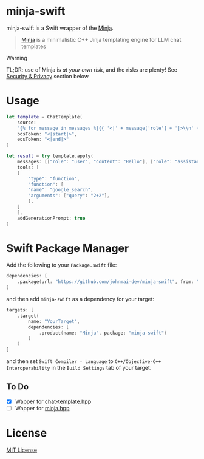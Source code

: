 # minja-swift

minja-swift is a Swift wrapper of the [Minja](https://github.com/google/minja).

> [Minja](https://github.com/google/minja) is a minimalistic C++ Jinja templating engine for LLM chat templates

> [!WARNING]  
> TL;DR: use of Minja is *at your own risk*, and the risks are plenty! See [Security & Privacy](https://github.com/google/minja/tree/main?tab=readme-ov-file#security--privacy) section below.

# Usage

```swift
let template = ChatTemplate(
    source:
    "{% for message in messages %}{{ '<|' + message['role'] + '|>\\n' + message['content'] + '<|end|>' + '\\n' }}{% endfor %}",
    bosToken: "<|start|>",
    eosToken: "<|end|>"
)

let result = try template.apply(
    messages: [["role": "user", "content": "Hello"], ["role": "assistant", "content": "Hi"]],
    tools: [
    [
        "type": "function",
        "function": [
        "name": "google_search",
        "arguments": ["query": "2+2"],
        ],
    ]
    ],
    addGenerationPrompt: true
)
```

# Swift Package Manager

Add the following to your `Package.swift` file:

```swift
dependencies: [
    .package(url: "https://github.com/johnmai-dev/minja-swift", from: "0.0.1")
]
```
and then add `minja-swift` as a dependency for your target:

```swift
targets: [
    .target(
        name: "YourTarget",
        dependencies: [
            .product(name: "Minja", package: "minja-swift")
        ]
    )
]
```

and then set `Swift Compiler - Language` to `C++/Objective-C++ Interoperability` in the `Build Settings` tab of your target.

## To Do

- [x] Wapper for [chat-template.hpp](https://github.com/google/minja/blob/main/include/minja/chat-template.hpp)
- [ ] Wapper for [minja.hpp](https://github.com/google/minja/blob/main/include/minja/minja.hpp)

# License

[MIT License](LICENSE)


